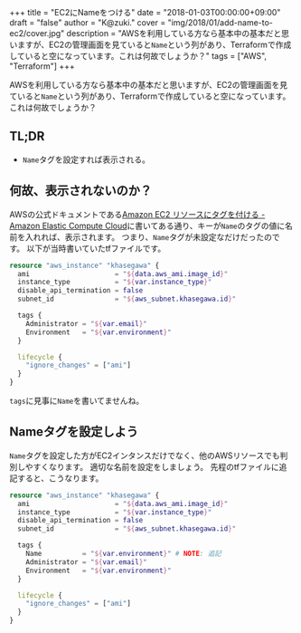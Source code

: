 +++
title = "EC2にNameをつける"
date = "2018-01-03T00:00:00+09:00"
draft = "false"
author = "K@zuki."
cover = "img/2018/01/add-name-to-ec2/cover.jpg"
description = "AWSを利用している方なら基本中の基本だと思いますが、EC2の管理画面を見ていると`Name`という列があり、Terraformで作成していると空になっています。これは何故でしょうか？"
tags = ["AWS", "Terraform"]
+++

AWSを利用している方なら基本中の基本だと思いますが、EC2の管理画面を見ていると`Name`という列があり、Terraformで作成していると空になっています。
これは何故でしょうか？

## TL;DR

* `Name`タグを設定すれば表示される。

## 何故、表示されないのか？
AWSの公式ドキュメントである[Amazon EC2 リソースにタグを付ける - Amazon Elastic Compute Cloud](http://docs.aws.amazon.com/ja_jp/AWSEC2/latest/UserGuide/Using_Tags.html)に書いてある通り、キーが`Name`のタグの値に名前を入れれば、表示されます。
つまり、`Name`タグが未設定なだけだったのです。
以下が当時書いていたtfファイルです。

```terraform
resource "aws_instance" "khasegawa" {
  ami                     = "${data.aws_ami.image_id}"
  instance_type           = "${var.instance_type}"
  disable_api_termination = false
  subnet_id               = "${aws_subnet.khasegawa.id}"

  tags {
    Administrator = "${var.email}"
    Environment   = "${var.environment}"
  }

  lifecycle {
    "ignore_changes" = ["ami"]
  }
}
```

`tags`に見事に`Name`を書いてませんね。

## Nameタグを設定しよう
`Name`タグを設定した方がEC2インタンスだけでなく、他のAWSリソースでも判別しやすくなります。
適切な名前を設定をしましょう。
先程のtfファイルに追記すると、こうなります。

```terraform
resource "aws_instance" "khasegawa" {
  ami                     = "${data.aws_ami.image_id}"
  instance_type           = "${var.instance_type}"
  disable_api_termination = false
  subnet_id               = "${aws_subnet.khasegawa.id}"

  tags {
    Name          = "${var.environment}" # NOTE: 追記
    Administrator = "${var.email}"
    Environment   = "${var.environment}"
  }

  lifecycle {
    "ignore_changes" = ["ami"]
  }
}
```
